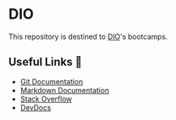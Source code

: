 # DIO
This repository is destined to [DIO](https://www.dio.me/)'s bootcamps.

## Useful Links :link:
- [Git Documentation](https://git-scm.com/doc)
- [Markdown Documentation](https://www.markdownguide.org/cheat-sheet/)
- [Stack Overflow](https://stackoverflow.com/)
- [DevDocs](https://devdocs.io/)
